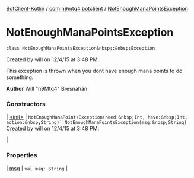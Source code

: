 [BotClient-Kotlin](../../index.md) / [com.n9mtq4.botclient](../index.md) / [NotEnoughManaPointsException](.)


# NotEnoughManaPointsException

`class NotEnoughManaPointsException&nbsp;:&nbsp;Exception`

Created by will on 12/4/15 at 3:48 PM.


This exception is thrown when you dont have enough mana points to
do something.



**Author**
Will "n9Mtq4" Bresnahan



### Constructors


| [&lt;init&gt;](-init-.md) | `NotEnoughManaPointsException(need:&nbsp;Int, have:&nbsp;Int, action:&nbsp;String)``NotEnoughManaPointsException(msg:&nbsp;String)`
Created by will on 12/4/15 at 3:48 PM.

 |


### Properties


| [msg](msg.md) | `val msg: String` |

